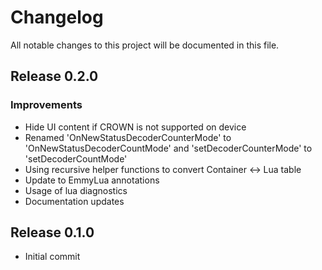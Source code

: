 # Changelog
All notable changes to this project will be documented in this file.

## Release 0.2.0

### Improvements
- Hide UI content if CROWN is not supported on device
- Renamed 'OnNewStatusDecoderCounterMode' to 'OnNewStatusDecoderCountMode' and 'setDecoderCounterMode' to 'setDecoderCountMode'
- Using recursive helper functions to convert Container <-> Lua table
- Update to EmmyLua annotations
- Usage of lua diagnostics
- Documentation updates

## Release 0.1.0
- Initial commit